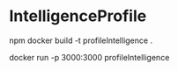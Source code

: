 
# IntelligenceProfile

npm docker build -t profileIntelligence . 

docker run -p 3000:3000 profileIntelligence